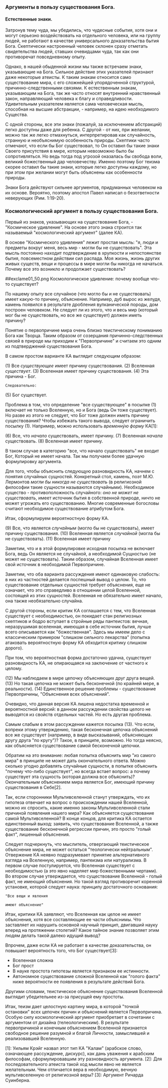 <h3> Аргументы в пользу существования Бога.</h3>

<h4>Естественные знаки.</h4>

Затронув тему чуда, мы убедились, что чудесные события, хотя они и могут серьезно воздействовать на отдельного человека, или на группу людей, не работают в качестве универсального доказательства бытия Бога. Скептически настроенный человек склонен сразу отметать свидетельства людей, ставших очевидцами чуда, так как они противоречат повседневному опыту.

Однако, в нашей обыденной жизни мы также встречаем знаки, указывающие на Бога. Сильное действие этих указателей признают даже некоторые атеисты. К таким знакам относится само существование мира, с его сложнейшей упорядоченной структурой, причинно-следственными связями. К естественным знакам, указывающим на Бога, так же часто относят внутренний нравственный закон, направляющий человека к благу и справедливости. Удивительным указателем является сама человеческая мысль, способная на высшие абстракции, - например, на идею необходимого Существа.

С одной стороны, все эти знаки (пожалуй, за исключением абстракций) легко доступны даже для ребенка. С другой - от них, при желании, можно так же легко отмахнуться, интерпретировав как случайность, странную и необъяснимую особенность природы. Скептики часто отмечают, что если бы Бог существовал, то Он оставил бы такие знаки Своего присутствия в мире, которым невозможно было бы сопротивляться. Но ведь тогда под угрозой оказалась бы свобода воли, великий божественный дар человечеству. Именно поэтому Бог теизма скорее оставил бы такие знаки, которые легко доступны каждому, но при этом при желании могут быть объяснены как особенности природы.

Знаки Бога действуют сильнее аргументов, придуманных человеком на их основе. Вероятно, поэтому апостол Павел написал о безответности неверующих (Рим. 1:19-20).

<h3>Космологический аргумент в пользу существования Бога.</h3>

Первый из знаков, указывающих на существование Бога, - "Космическое удивление". На основе этого знака строится так называемый "космологический аргумент" (далее КА). 

В основе "Космического удивления" лежит простая мысль: "я, люди и предметы вокруг меня, весь мир - могли бы не существовать". Эта мысль постоянно находит подтверждение в хрупкости и непостоянстве бытия, повсеместном действии сил распада. Моя жизнь, жизнь других живых существ, вещи и процессы в мире могли бы никогда не начаться. Почему все это возникло и продолжает существовать? 

##exclame01_50.png   Космологическое удивление: почему вообще что-то существует?

По нашему опыту все случайное (что могло бы и не существовать) имеет какую-то причину, объяснение. Например, дуб вырос из желудя, камень появился в результате дробления вулканической породы, дом построен человеком. Не следует ли из этого, что и весь мир (который мог бы не существовать, но все же существует) должен иметь причину? 

Понятие о первопричине мира очень близко теистическому пониманию Бога как Творца. Таким образом от созерцания причинно-следственных связей в природе мы приходим к "Первопричине" и считаем это одним из подтверджений существования Бога.

В самом простом варианте КА выглядит следующим образом:

(1) Все *существующее* имеет причину существования.
(2) Вселенная *существует*.
(3) Вселенная имеет причину существования.
(4) Эта причина - Бог.

    Следовательно:

(5) Бог существует.

Проблема в том, что определение "все существующее" в посылке (1) включает не только Вселенную, но и Бога (ведь Он тоже существует). Но разве из этого не следует, что Бог тоже должен иметь причину существования? Чтобы избежать такого вывода, следует ограничить посылку (1). Например, можно использовать *временнýю форму* КА[1]:

(6) Все, что *начало* существовать, имеет причину.
(7) Вселенная *начала* существовать.
(8) Вселенная имеет причину.

В таком случае в категорию "все, что начало существовать" не входит Бог, Который не имеет начала. Так мы получаем более удачную формулировку аргумента.

Для того, чтобы объяснить следующую разновидность КА, начнем с понятия случайных сущностей. Конкретный стол, камень, поэт М.Ю. Лермонтов *могли бы никогда не существовать* (в религиозной философии такие сущности называются случайными). Необходимое существо - противоположность случайного: *оно не может не существовать*, имеет источник бытия в собственной природе, ничто не может угрожать его существованию. Многие современные богословы считают необходимое существование атрибутом Бога.

Итак, сформулируем вероятностную форму КА.

(9) Все, что является *случайным* (могло бы не существовать), имеет причину существования.
(10) Вселенная является *случайной* (могла бы не существовать).
(11) Вселенная имеет причину

Заметим, что и в этой формулировке исходная посылка не включает Бога, ведь Он является не случайной, а необходимой Сущностью (не может не существовать). Таким образом, случайная Вселенная имеет свой источник в необходимой Первопричине.

Заметим, что оба варианта рассуждения имеют одинаковую слабость: в них из частностей делается поспешный вывод о целом. То, что существование отдельных сущностей требует объяснения, еще не означает, что это справедливо в отношении целой Вселенной, состоящей из этих сущностей. Вселенная не обязательно имеет начало, она также необязательно случайна.

С другой стороны, если критик КА соглашается с тем, что Вселенная существует с необходимостью, он покидает стан религиозных скептиков и бодро вступает в стройные ряды пантеистов: вечная, неразрушимая вселенная, имеющая в себе источник бытия, лучше всего описывается как "божественная". Здесь мы имеем дело с классическим примером "слишком сильного лекарства" (попытка атаковать вероятностную форму КА обходится критику слишком дорого).

При том, что вероятностная форма достаточно удачна, существует разновидность КА, не опирающаяся на заключение от частного к целому.

(12) Мы наблюдаем в мире цепочку объясняющих друг друга вещей.
(13) Но такая цепочка не может быть бесконечной (по крайней мере, в реальности).
(14) Единственное решение проблемы - существование Первопричины, "Объяснения всех объяснений".

Очевидно, что данная версия КА лишена недостатка временной и вероятностной версий: в данном рассуждении свойства целого не выводятся из свойств отдельных частей. Но есть другая проблема.

Самым слабым в этом рассуждении кажется посылка (13). Что если, вопреки этому утверждению, такая бесконечная цепочка объяснений все же существует (например, в виде высказываний, объясняющих другу друга "по кругу")? Такое, в принципе, возможно. Но тогда неясно, как объясняется существование самой бесконечной цепочки.

Обратим на это внимание: любая попытка объяснить мир "из самого мира" в принципе не может дать окончательного ответа. Можно сколько угодно добавлять случайные сущности, в попытке объяснить "почему что-либо существует", но всегда встает вопрос: а почему существует эта сущность (которая должна все объяснить)? Окончательным объяснением мира является Бог, имеющий причину существования в Себе[2].

Так, если сторонники Мультивселенной станут утверждать, что их гипотеза отвечает на вопрос о происхождении нашей Вселенной, можно их спросить, какие именно законы Мультивселенной стали причиной появления нашего мира? Как объясняется существование самой Мультивселенной? В конце концов, для критика КА остается единственный выход: заявить, что существование Вселенной, а также существование бесконечной регрессии причин, это просто "голый факт", лишенный объяснения.

Следует подчеркнуть, что мыслитель, отвергающий теистическое объяснение мира, не может остаться "теологически нейтральным". Отвержение КА неявно подразумевает принятие альтернативного взгляда на Вселенную, например, пантеизма или натурализма. В первом случае постулируется, что Вселенная существует с необходимостью (а это явно наделяет мир божественными чертами). Во втором случае утверждается, что существование Вселенной - голый факт, не имеющий объяснения. Но такой взгляд противоречит коренной установке, которой следует наука: принципу достаточного основания: 

    "Все вещи и явления 

    имеют объяснение"

Итак, критики КА заявляют, что Вселенная как целое не имеет объяснения, хотя все составляющие ее части объяснимы. Что заставляет их нарушить основной научный принцип, двигавший науку вперед на протяжении столетий? Какое тайное знание позволяет этим людям делать такой далеко идущий вывод? 

Впрочем, даже если КА не работает в качестве доказательства, он повышает вероятность того, что Бог существует[3]:

* Вселенная сложна
* Бог прост
* В науке простота гипотезы является признаком ее истинности.
* Автономное существование сложной Вселенной как "голого факта" ниже вероятности ее появления в результате действий Бога.

Другими словами, теистическое объяснение существования Вселенной выглядит убедительнее из-за присущей ему простоты.

Итак, теизм дает целостную картину мира, в которой "точкой остановки" всех цепочек причин и объяснений является Первопричина. Особую силу космологический аргумент приобретает в сочетании с аргументом от дизайна (телеологическим). В результате первопричиной и конечным объяснением Вселенной признается свободное решение разумной и благой Личности, замыслившей и реализовавшей Вселенную.


[1]: Уильям Крэйг назвал этот тип КА "Калам" (арабское слово, означающее рассуждение, дискурс), как дань уважения к арабским философам, сформулировавшим эту разновидность аргумента.
[2]: Для последовательного атеиста такой ход мысли явно не является желательным. Чем отличается вера в необходимую, вечную мультивселенную от религиозной веры?
[3]: Аргумент Ричарда Суинберна. 

